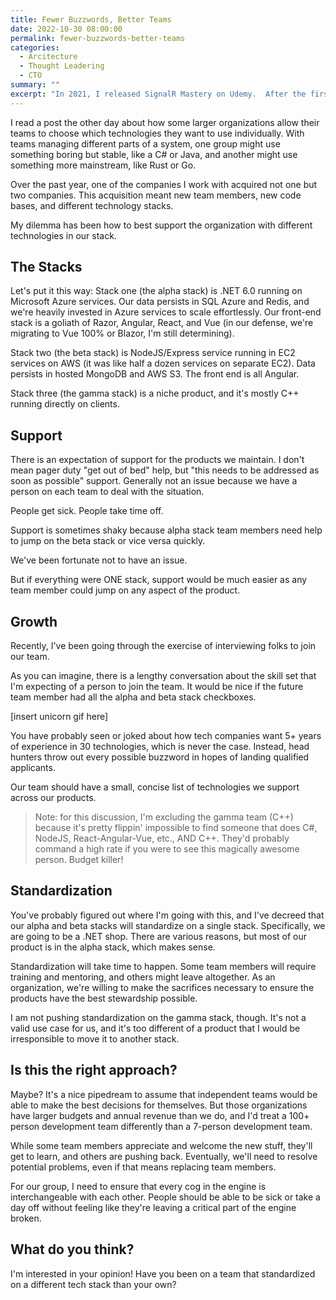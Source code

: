 ```yaml
---
title: Fewer Buzzwords, Better Teams
date: 2022-10-30 08:00:00
permalink: fewer-buzzwords-better-teams
categories:
  - Arcitecture
  - Thought Leadering
  - CTO
summary: ""
excerpt: "In 2021, I released SignalR Mastery on Udemy.  After the first year, I wanted to take a moment to reflect on my journey of building and releasing the course."
---
```


I read a post the other day about how some larger organizations allow their teams to choose which technologies they want to use individually. With teams managing different parts of a system, one group might use something boring but stable, like a C# or Java, and another might use something more mainstream, like Rust or Go.

Over the past year, one of the companies I work with acquired not one but two companies. This acquisition meant new team members, new code bases, and different technology stacks.

My dilemma has been how to best support the organization with different technologies in our stack. 

## The Stacks

Let's put it this way:  Stack one (the alpha stack) is .NET 6.0 running on Microsoft Azure services. Our data persists in SQL Azure and Redis, and we're heavily invested in Azure services to scale effortlessly. Our front-end stack is a goliath of Razor, Angular, React, and Vue (in our defense, we're migrating to Vue 100% or Blazor, I'm still determining).  

Stack two (the beta stack) is NodeJS/Express service running in EC2 services on AWS (it was like half a dozen services on separate EC2). Data persists in hosted MongoDB and AWS S3. The front end is all Angular.

Stack three (the gamma stack) is a niche product, and it's mostly C++ running directly on clients. 

## Support
There is an expectation of support for the products we maintain. I don't mean pager duty "get out of bed" help, but "this needs to be addressed as soon as possible" support. Generally not an issue because we have a person on each team to deal with the situation.

People get sick. People take time off. 

Support is sometimes shaky because alpha stack team members need help to jump on the beta stack or vice versa quickly.  

We've been fortunate not to have an issue.

But if everything were ONE stack, support would be much easier as any team member could jump on any aspect of the product.

## Growth
Recently, I've been going through the exercise of interviewing folks to join our team.

As you can imagine, there is a lengthy conversation about the skill set that I'm expecting of a person to join the team. It would be nice if the future team member had all the alpha and beta stack checkboxes.

[insert unicorn gif here]

You have probably seen or joked about how tech companies want 5+ years of experience in 30 technologies, which is never the case. Instead, head hunters throw out every possible buzzword in hopes of landing qualified applicants.

Our team should have a small, concise list of technologies we support across our products.  

> Note: for this discussion, I'm excluding the gamma team (C++) because it's pretty flippin' impossible to find someone that does C#, NodeJS, React-Angular-Vue, etc., AND C++. They'd probably command a high rate if you were to see this magically awesome person. Budget killer!

## Standardization

You've probably figured out where I'm going with this, and I've decreed that our alpha and beta stacks will standardize on a single stack. Specifically, we are going to be a .NET shop. There are various reasons, but most of our product is in the alpha stack, which makes sense.  

Standardization will take time to happen. Some team members will require training and mentoring, and others might leave altogether. As an organization, we're willing to make the sacrifices necessary to ensure the products have the best stewardship possible.

I am not pushing standardization on the gamma stack, though. It's not a valid use case for us, and it's too different of a product that I would be irresponsible to move it to another stack.

## Is this the right approach?

Maybe? It's a nice pipedream to assume that independent teams would be able to make the best decisions for themselves. But those organizations have larger budgets and annual revenue than we do, and I'd treat a 100+ person development team differently than a 7-person development team.

While some team members appreciate and welcome the new stuff, they'll get to learn, and others are pushing back. Eventually, we'll need to resolve potential problems, even if that means replacing team members.

For our group, I need to ensure that every cog in the engine is interchangeable with each other. People should be able to be sick or take a day off without feeling like they're leaving a critical part of the engine broken.

## What do you think?

I'm interested in your opinion! Have you been on a team that standardized on a different tech stack than your own?

